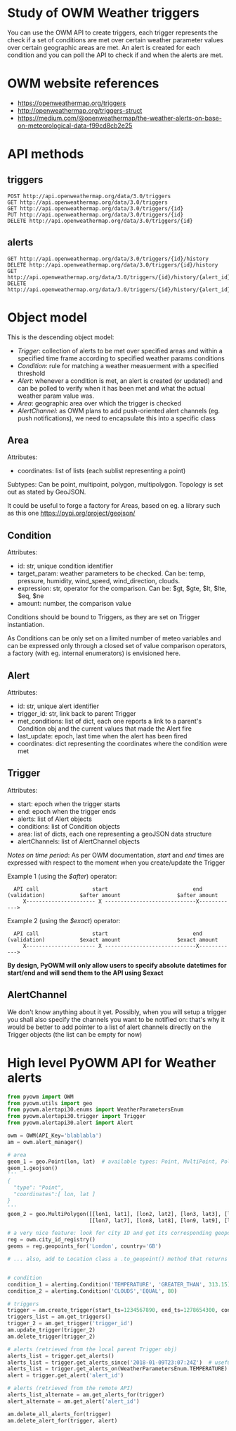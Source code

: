 # Study of OWM Weather triggers

You can use the OWM API to create triggers, each trigger represents the check if a set of conditions are met over certain weather parameter values over certain geographic areas are met. An alert is created for each condition and you can poll the API to check if and when the alerts are met.

# OWM website references
 - https://openweathermap.org/triggers
 - http://openweathermap.org/triggers-struct
 - https://medium.com/@openweathermap/the-weather-alerts-on-base-on-meteorological-data-f99cd8cb2e25

# API methods

## triggers
```
POST http://api.openweathermap.org/data/3.0/triggers
GET http://api.openweathermap.org/data/3.0/triggers
GET http://api.openweathermap.org/data/3.0/triggers/{id}
PUT http://api.openweathermap.org/data/3.0/triggers/{id}
DELETE http://api.openweathermap.org/data/3.0/triggers/{id}
```

## alerts
```
GET http://api.openweathermap.org/data/3.0/triggers/{id}/history
DELETE http://api.openweathermap.org/data/3.0/triggers/{id}/history
GET http://api.openweathermap.org/data/3.0/triggers/{id}/history/{alert_id}
DELETE http://api.openweathermap.org/data/3.0/triggers/{id}/history/{alert_id}
```

# Object model

This is the descending object model:

  - *Trigger*: collection of alerts to be met over specified areas and within a specified time frame according to specified weather params conditions
  - *Condition*: rule for matching a weather measuerment with a specified threshold
  - *Alert*: whenever a condition is met, an alert is created (or updated) and can be polled to verify when it has been met and what the actual weather param value was.
  - *Area*: geographic area over which the trigger is checked
  - *AlertChannel*: as OWM plans to add push-oriented alert channels (eg. push notifications), we need to encapsulate this into a specific class

## Area

Attributes:
  - coordinates: list of lists (each sublist representing a point)

Subtypes: Can be point, multipoint, polygon, multipolygon. Topology is set out as stated by GeoJSON.

It could be useful to forge a factory for Areas, based on eg. a library such as this one https://pypi.org/project/geojson/


## Condition

Attributes:
  - id: str, unique condition identifier
  - target_param: weather parameters to be checked. Can be: temp, pressure, humidity, wind_speed, wind_direction, clouds.
  - expression: str, operator for the comparison. Can be: $gt, $gte, $lt, $lte, $eq, $ne
  - amount: number, the comparison value

Conditions should be bound to Triggers, as they are set on Trigger instantiation.

As Conditions can be only set on a limited number of meteo variables and can be expressed only through a closed set of value comparison operators, a factory (with eg. internal enumerators) is envisioned here.

## Alert

Attributes:
  - id: str, unique alert identifier
  - trigger_id: str, link back to parent Trigger
  - met_conditions: list of dict, each one reports a link to a parent's Condition obj and the current values that made the Alert fire
  - last_update: epoch, last time when the alert has been fired
  - coordinates: dict representing the coordinates where the condition were met

## Trigger

Attributes:
  - start: epoch when the trigger starts
  - end: epoch when the trigger ends
  - alerts: list of Alert objects
  - conditions: list of Condition objects
  - area: list of dicts, each one representing a geoJSON data structure
  - alertChannels: list of AlertChannel objects

*Notes on time period*:
As per OWM documentation, *start* and *end* times are expressed with respect to the moment when you create/update the Trigger

Example 1 (using the *$after*) operator:

```
  API call                 start                           end
(validation)           $after amount                  $after amount
     X---------------------- X -----------------------------X------------>
```

Example 2 (using the *$exact*) operator:

```
  API call                 start                           end
(validation)           $exact amount                  $exact amount
     X---------------------- X -----------------------------X------------>
```

**By design, PyOWM will only allow users to specify absolute datetimes for start/end and will send them to the API using $exact**


## AlertChannel
We don't know anything about it yet. Possibly, when you will setup a trigger you shall also specify the channels you want to be notified on: that's why it would be better to add pointer to a list of alert channels directly on the Trigger objects (the list can be empty for now)

# High level PyOWM API for Weather alerts

```python
from pyowm import OWM
from pyowm.utils import geo
from pyowm.alertapi30.enums import WeatherParametersEnum
from pyowm.alertapi30.trigger import Trigger
from pyowm.alertapi30.alert import Alert

owm = OWM(API_Key='blablabla')
am = owm.alert_manager()

# area
geom_1 = geo.Point(lon, lat)  # available types: Point, MultiPoint, Polygon, MultiPolygon
geom_1.geojson()
'''
{
  "type": "Point",
  "coordinates":[ lon, lat ]
}
'''
geom_2 = geo.MultiPolygon([[lon1, lat1], [lon2, lat2], [lon3, lat3], [lon1, lat1]]
                          [[lon7, lat7], [lon8, lat8], [lon9, lat9], [lon7, lat7]])

# a very nice feature: look for city ID and get its corresponding geopoint!
reg = owm.city_id_registry()
geoms = reg.geopoints_for('London', country='GB')

# ... also, add to Location class a .to_geopoint() method that returns a geo.Point instance


# condition
condition_1 = alerting.Condition('TEMPERATURE', 'GREATER_THAN', 313.15)  # kelvin
condition_2 = alerting.Condition('CLOUDS','EQUAL', 80)                   # clouds % coverage

# triggers
trigger = am.create_trigger(start_ts=1234567890, end_ts=1278654300, conditions=[condition_1, condition_2], area=[geom_1, geom_2], alert_channel=AlertChannelsEnum.OWM_API)
triggers_list = am.get_triggers()
trigger_2 = am.get_trigger('trigger_id')
am.update_trigger(trigger_2)
am.delete_trigger(trigger_2)

# alerts (retrieved from the local parent Trigger obj)
alerts_list = trigger.get_alerts()
alerts_list = trigger.get_alerts_since('2018-01-09T23:07:24Z')  # useful for polling alerts
alerts_list = trigger.get_alerts_on(WeatherParametersEnum.TEMPERATURE)
alert = trigger.get_alert('alert_id')

# alerts (retrieved from the remote API)
alerts_list_alternate = am.get_alerts_for(trigger)
alert_alternate = am.get_alert('alert_id')

am.delete_all_alerts_for(trigger)
am.delete_alert_for(trigger, alert)
```
